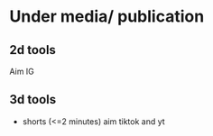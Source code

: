 # Under media/ publication

## 2d tools
Aim IG

## 3d tools
- shorts (<=2 minutes)
  aim tiktok and yt

